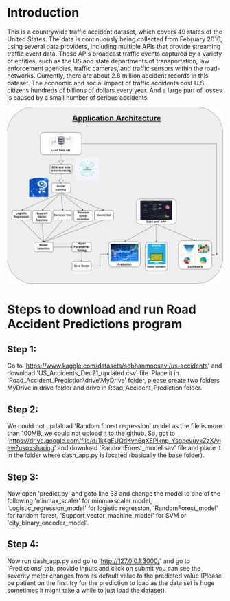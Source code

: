 
# Introduction
This is a countrywide traffic accident dataset, which covers 49 states of the United States. The data is continuously being collected from February 2016, using several data providers, including multiple APIs that provide streaming traffic event data. These APIs broadcast traffic events captured by a variety of entities, such as the US and state departments of transportation, law enforcement agencies, traffic cameras, and traffic sensors within the road- networks. Currently, there are about 2.8 million accident records in this dataset. The economic and social impact of traffic accidents cost U.S. citizens hundreds of billions of dollars every year. And a large part of losses is caused by a small number of serious accidents.

![alt text](https://github.com/tivi2105/CMPE255_Road_Accident_Predictions/blob/main/Road_Accident_Severity_Prediction_architecture_diagram.png?raw=true)

# Steps to download and run Road Accident Predictions program
## Step 1:
Go to 'https://www.kaggle.com/datasets/sobhanmoosavi/us-accidents' and download 'US_Accidents_Dec21_updated.csv' file. Place it in 'Road_Accident_Prediction\drive\MyDrive' folder, please create two folders MyDrive in drive folder and drive in Road_Accident_Prediction folder.

## Step 2:
We could not updaload 'Random forest regression' model as the file is more than 100MB, we could not upload it to the github. So, got to 'https://drive.google.com/file/d/1k4gEUQdKvn6qXEPlknp_YsgbevuyxZzX/view?usp=sharing' and download 'RandomForest_model.sav' file and place it in the folder where dash_app.py is located (basically the base folder).

## Step 3:
Now open 'predict.py' and goto line 33 and change the model to one of the following 'minmax_scaler' for minmaxscaler model, 'Logistic_regression_model' for logistic regression, 'RandomForest_model' for random forest, 'Support_vector_machine_model' for SVM or 'city_binary_encoder_model'.

## Step 4:
Now run dash_app.py and go to 'http://127.0.0.1:3000/' and go to 'Predictions' tab, provide inputs and click on submit you can see the severity meter changes from its default value to the predicted value (Please be patient on the first try for the prediction to load as the data set is huge sometimes it might take a while to just load the dataset).
